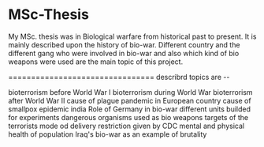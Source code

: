 # MSc-Thesis
My MSc. thesis was in Biological warfare from historical past to present. 
It is mainly described upon the history of bio-war.
Different country and the different gang who were involved in bio-war and also which kind of bio weapons were used are the main topic of this project.

================================
describrd topics are --

 bioterrorism before World War I
 bioterrorism during World War 
 bioterrorism after World War II
 cause of plague pandemic in European country
 cause of smallpox epidemic india
 Role of Germany in bio-war
 different units builded for experiments
 dangerous organisms used as bio weapons
 targets of the terrorists
 mode od delivery
 restriction given by CDC
 mental and physical health of population
 Iraq's bio-war as an example of brutality
